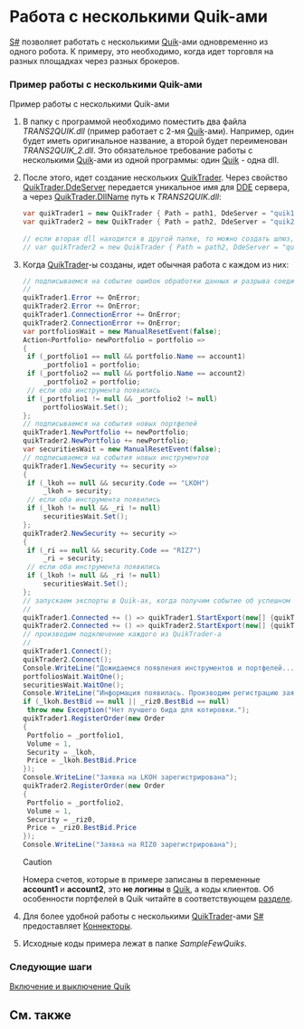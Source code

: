 # Работа с несколькими Quik\-ами

[S\#](StockSharpAbout.md) позволяет работать с несколькими [Quik](Quik.md)\-ами одновременно из одного робота. К примеру, это необходимо, когда идет торговля на разных площадках через разных брокеров. 

### Пример работы с несколькими Quik\-ами

Пример работы с несколькими Quik\-ами

1. В папку с программой необходимо поместить два файла *TRANS2QUIK.dll* (пример работает с 2\-мя [Quik](Quik.md)\-ами). Например, один будет иметь оригинальное название, а второй будет переименован *TRANS2QUIK\_2.dll*. Это обязательное требование работы с несколькими [Quik](Quik.md)\-ами из одной программы: один [Quik](Quik.md) \- одна dll. 
2. После этого, идет создание нескольких [QuikTrader](xref:StockSharp.Quik.QuikTrader). Через свойство [QuikTrader.DdeServer](xref:StockSharp.Quik.QuikTrader.DdeServer) передается уникальное имя для [DDE](https://en.wikipedia.org/wiki/Dynamic_Data_Exchange) сервера, а через [QuikTrader.DllName](xref:StockSharp.Quik.QuikTrader.DllName) путь к *TRANS2QUIK.dll*: 

   ```cs
   var quikTrader1 = new QuikTrader { Path = path1, DdeServer = "quik1" };
   var quikTrader2 = new QuikTrader { Path = path2, DdeServer = "quik2", DllName = @"TRANS2QUIK_2.dll" };
   				
   // если вторая dll находится в другой папке, то можно создать шлюз, указав путь к dll
   // var quikTrader2 = new QuikTrader { Path = path2, DdeServer = "quik2", DllName = @"Folder1\TRANS2QUIK_2.dll" };
   ```
3. Когда [QuikTrader](xref:StockSharp.Quik.QuikTrader)\-ы созданы, идет обычная работа с каждом из них: 

   ```cs
   // подписываемся на событие ошибок обработки данных и разрыва соединения
   //
   quikTrader1.Error += OnError;
   quikTrader2.Error += OnError;
   quikTrader1.ConnectionError += OnError;
   quikTrader2.ConnectionError += OnError;
   var portfoliosWait = new ManualResetEvent(false);
   Action<Portfolio> newPortfolio = portfolio =>
   {
   	if (_portfolio1 == null && portfolio.Name == account1)
   		_portfolio1 = portfolio;
   	if (_portfolio2 == null && portfolio.Name == account2)
   		_portfolio2 = portfolio;
   	// если оба инструмента появились
   	if (_portfolio1 != null && _portfolio2 != null)
   		portfoliosWait.Set();
   };
   // подписываемся на события новых портфелей
   quikTrader1.NewPortfolio += newPortfolio;
   quikTrader2.NewPortfolio += newPortfolio;
   var securitiesWait = new ManualResetEvent(false);
   // подписываемся на события новых инструментов
   quikTrader1.NewSecurity += security =>
   {
   	if (_lkoh == null && security.Code == "LKOH")
   		_lkoh = security;
   	// если оба инструмента появились
   	if (_lkoh != null && _ri != null)
   		securitiesWait.Set();
   };
   quikTrader2.NewSecurity += security =>
   {
   	if (_ri == null && security.Code == "RIZ7")
   		_ri = security;
   	// если оба инструмента появились
   	if (_lkoh != null && _ri != null)
   		securitiesWait.Set();
   };
   // запускаем экспорты в Quik-ах, когда получим событие об успешном соединении
   //
   quikTrader1.Connected += () => quikTrader1.StartExport(new[] {quikTrader1.SecuritiesTable});
   quikTrader2.Connected += () => quikTrader2.StartExport(new[] {quikTrader2.SecuritiesTable});
   // производим подключение каждого из QuikTrader-а
   //
   quikTrader1.Connect();
   quikTrader2.Connect();
   Console.WriteLine("Дожидаемся появления инструментов и портфелей...");
   portfoliosWait.WaitOne();
   securitiesWait.WaitOne();
   Console.WriteLine("Информация появилась. Производим регистрацию заявок...");
   if (_lkoh.BestBid == null || _riz0.BestBid == null)
   	throw new Exception("Нет лучшего бида для котировки.");
   quikTrader1.RegisterOrder(new Order
   {
   	Portfolio = _portfolio1,
   	Volume = 1,
   	Security = _lkoh,
   	Price = _lkoh.BestBid.Price
   });
   Console.WriteLine("Заявка на LKOH зарегистрирована");
   quikTrader2.RegisterOrder(new Order
   {
   	Portfolio = _portfolio2,
   	Volume = 1,
   	Security = _riz0,
   	Price = _riz0.BestBid.Price
   });
   Console.WriteLine("Заявка на RIZ0 зарегистрирована");
   ```

   > [!CAUTION]
   > Номера счетов, которые в примере записаны в переменные **account1** и **account2**, это **не логины** в [Quik](Quik.md), а коды клиентов. Об особенности портфелей в Quik читайте в соответствующем [разделе](QuikPortfolio.md). 
4. Для более удобной работы с несколькими [QuikTrader](xref:StockSharp.Quik.QuikTrader)\-ами [S\#](StockSharpAbout.md) предоставляет [Коннекторы](API_Connectors.md). 
5. Исходные коды примера лежат в папке *SampleFewQuiks*. 

### Следующие шаги

[Включение и выключение Quik](QuikProcess.md)

## См. также
